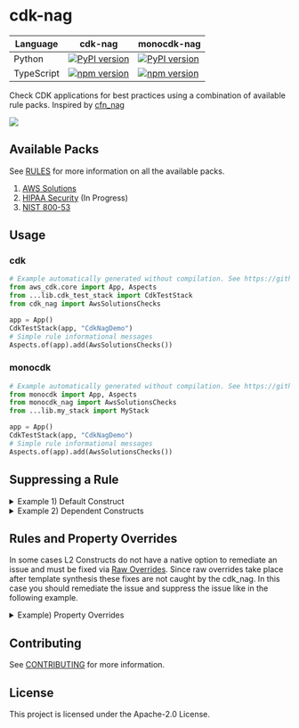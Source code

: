 <!--
Copyright Amazon.com, Inc. or its affiliates. All Rights Reserved.
SPDX-License-Identifier: Apache-2.0
-->

# cdk-nag

| Language   | cdk-nag                                                                                   | monocdk-nag                                                                                       |
| ---------- | ----------------------------------------------------------------------------------------- | ------------------------------------------------------------------------------------------------- |
| Python     | [![PyPI version](https://badge.fury.io/py/cdk-nag.svg)](https://badge.fury.io/py/cdk-nag) | [![PyPI version](https://badge.fury.io/py/monocdk-nag.svg)](https://badge.fury.io/py/monocdk-nag) |
| TypeScript | [![npm version](https://badge.fury.io/js/cdk-nag.svg)](https://badge.fury.io/js/cdk-nag)  | [![npm version](https://badge.fury.io/js/monocdk-nag.svg)](https://badge.fury.io/js/monocdk-nag)  |

Check CDK applications for best practices using a combination of available rule packs. Inspired by [cfn_nag](https://github.com/stelligent/cfn_nag)

![](cdk_nag.gif)

## Available Packs

See [RULES](./RULES.md) for more information on all the available packs.

1. [AWS Solutions](./RULES.md#awssolutions)
2. [HIPAA Security](./RULES.md#hipaa-security) (In Progress)
3. [NIST 800-53](./RULES.md#nist-800-53)

## Usage

### cdk

```python
# Example automatically generated without compilation. See https://github.com/aws/jsii/issues/826
from aws_cdk.core import App, Aspects
from ...lib.cdk_test_stack import CdkTestStack
from cdk_nag import AwsSolutionsChecks

app = App()
CdkTestStack(app, "CdkNagDemo")
# Simple rule informational messages
Aspects.of(app).add(AwsSolutionsChecks())
```

### monocdk

```python
# Example automatically generated without compilation. See https://github.com/aws/jsii/issues/826
from monocdk import App, Aspects
from monocdk_nag import AwsSolutionsChecks
from ...lib.my_stack import MyStack

app = App()
CdkTestStack(app, "CdkNagDemo")
# Simple rule informational messages
Aspects.of(app).add(AwsSolutionsChecks())
```

## Suppressing a Rule

<details>
  <summary>Example 1) Default Construct</summary>

```python
# Example automatically generated without compilation. See https://github.com/aws/jsii/issues/826
test = SecurityGroup(self, "test",
    vpc=Vpc(self, "vpc")
)
test.add_ingress_rule(Peer.any_ipv4(), Port.all_traffic())
test_cfn = test.node.default_child
test_cfn.add_metadata("cdk_nag",
    rules_to_suppress=[{"id": "AwsSolutions-EC23", "reason": "at least 10 characters"}
    ]
)
```

</details><details>
  <summary>Example 2) Dependent Constructs</summary>

```python
# Example automatically generated without compilation. See https://github.com/aws/jsii/issues/826
user = User(self, "rUser")
user.add_to_policy(
    PolicyStatement(
        actions=["s3:PutObject"],
        resources=[Bucket(self, "rBucket").arn_for_objects("*")]
    ))
cfn_user = user.node.children
for child in cfn_user:
    resource = child.node.default_child
    if resource != undefined && resource.cfn_resource_type == "AWS::IAM::Policy":
        resource.add_metadata("cdk_nag",
            rules_to_suppress=[{
                "id": "AwsSolutions-IAM5",
                "reason": "The user is allowed to put objects on all prefixes in the specified bucket."
            }
            ]
        )
```

</details>

## Rules and Property Overrides

In some cases L2 Constructs do not have a native option to remediate an issue and must be fixed via [Raw Overrides](https://docs.aws.amazon.com/cdk/latest/guide/cfn_layer.html#cfn_layer_raw). Since raw overrides take place after template synthesis these fixes are not caught by the cdk_nag. In this case you should remediate the issue and suppress the issue like in the following example.

<details>
  <summary>Example) Property Overrides</summary>

```python
# Example automatically generated without compilation. See https://github.com/aws/jsii/issues/826
instance = Instance(stack, "rInstance",
    vpc=Vpc(stack, "rVpc"),
    instance_type=InstanceType(InstanceClass.T3),
    machine_image=MachineImage.latest_amazon_linux()
)
cfn_ins = instance.node.default_child
cfn_ins.add_property_override("DisableApiTermination", True)
cfn_ins.add_metadata("cdk_nag",
    rules_to_suppress=[{
        "id": "AwsSolutions-EC29",
        "reason": "Remediated through property override "
    }
    ]
)
```

</details>

## Contributing

See [CONTRIBUTING](./CONTRIBUTING.md) for more information.

## License

This project is licensed under the Apache-2.0 License.
